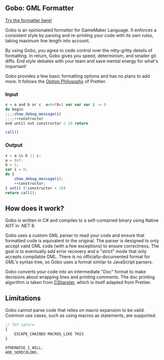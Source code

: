## Gobo: GML Formatter

[Try the formatter here!](https://pizzaandy.github.io/Gobo/)

Gobo is an opinionated formatter for GameMaker Language. It enforces a consistent style by parsing and re-printing your code with its own rules, taking maximum line length into account.

By using Gobo, you agree to cede control over the nitty-gritty details of formatting. In return, Gobo gives you speed, determinism, and smaller git diffs. End style debates with your team and save mental energy for what's important!

Gobo provides a few basic formatting options and has no plans to add more. It follows the [Option Philosophy](https://prettier.io/docs/en/option-philosophy.html) of Prettier.

### Input

```js
x = a and b or c  a=0xFG=1 var var var i := 0
do begin
;;;;show_debug_message(i)
;;;;++constructor
end until not constructor < 10 return

call()
```

### Output

```js
x = a && b || c;
a = 0xF;
G = 1;
var i = 0;
do {
    show_debug_message(i);
    ++constructor;
} until (!constructor < 10)
return call();
```

## How does it work?
Gobo is written in C# and compiles to a self-contained binary using Native AOT in .NET 8.

Gobo uses a custom GML parser to read your code and ensure that formatted code is equivalent to the original. The parser is designed to only accept valid GML code (with a few exceptions) to ensure correctness. The goal is to eventually add error recovery and a "strict" mode that only accepts compilable GML. There is no officially-documented format for GML's syntax tree, so Gobo uses a format similar to JavaScript parsers. 

Gobo converts your code into an intermediate "Doc" format to make decisions about wrapping lines and printing comments. The doc printing algorithm is taken from [CSharpier](https://github.com/belav/csharpier), which is itself adapted from Prettier.

## Limitations
Gobo cannot parse code that relies on macro expansion to be valid. Common use cases, such as using macros as statements, are supported.
```js
// fmt-ignore
{
    ESCAPE_CHAINED MACROS_LIKE THIS
}

OTHERWISE_I_WILL;
ADD_SEMICOLONS;
```
